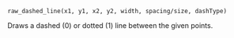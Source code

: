 ```
raw_dashed_line(x1, y1, x2, y2, width, spacing/size, dashType)
```

Draws a dashed (0) or dotted (1) line between the given points.